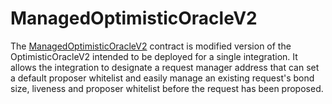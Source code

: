 # ManagedOptimisticOracleV2

The [ManagedOptimisticOracleV2](https://github.com/UMAprotocol/managed-oracle/blob/master/src/optimistic-oracle-v2/implementation/ManagedOptimisticOracleV2.sol) contract is modified version of the OptimisticOracleV2 intended to be deployed for a single integration. It allows the integration to designate a request manager address that can set a default proposer whitelist and easily manage an existing request's bond size, liveness and proposer whitelist before the request has been proposed.
